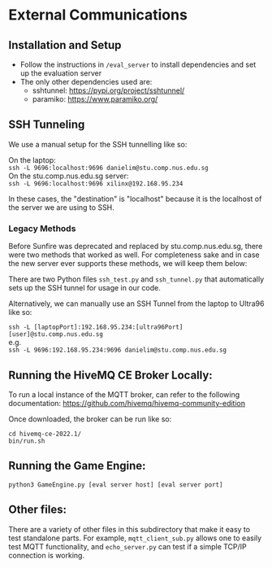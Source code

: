 # External Communications


## Installation and Setup
- Follow the instructions in `/eval_server` to install dependencies and set up the evaluation server
- The only other dependencies used are:
    - sshtunnel: https://pypi.org/project/sshtunnel/
    - paramiko: https://www.paramiko.org/

## SSH Tunneling

We use a manual setup for the SSH tunnelling like so:

On the laptop: \
`ssh -L 9696:localhost:9696 danielim@stu.comp.nus.edu.sg` \
On the stu.comp.nus.edu.sg server: \
`ssh -L 9696:localhost:9696 xilinx@192.168.95.234`

In these cases, the "destination" is "localhost" because it is the localhost of the server we are using to SSH.

### Legacy Methods

Before Sunfire was deprecated and replaced by stu.comp.nus.edu.sg, there were two methods that worked as well. For completeness sake and in case the new server ever supports these methods, we will keep them below:

There are two Python files `ssh_test.py` and `ssh_tunnel.py` that automatically sets up the SSH tunnel for usage in our code. 

Alternatively, we can manually use an SSH Tunnel from the laptop to Ultra96 like so:

`ssh -L [laptopPort]:192.168.95.234:[ultra96Port] [user]@stu.comp.nus.edu.sg` \
e.g. \
`ssh -L 9696:192.168.95.234:9696 danielim@stu.comp.nus.edu.sg`


## Running the HiveMQ CE Broker Locally:
To run a local instance of the MQTT broker, can refer to the following documentation:
https://github.com/hivemq/hivemq-community-edition

Once downloaded, the broker can be run like so:
```
cd hivemq-ce-2022.1/
bin/run.sh
```

## Running the Game Engine:
`python3 GameEngine.py [eval server host] [eval server port]`

## Other files:
There are a variety of other files in this subdirectory that make it easy to test standalone parts. For example, `mqtt_client_sub.py` allows one to easily test MQTT functionality, and `echo_server.py` can test if a simple TCP/IP connection is working.
